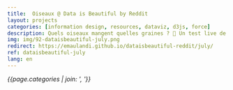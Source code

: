 ```yaml
---
title:  Oiseaux @ Data is Beautiful by Reddit
layout: projects
categories: [information design, resources, dataviz, d3js, force]
description: Quels oiseaux mangent quelles graines ? 🐣 Un test live de la FORCE pour visualiser un réseau.
img: img/92-dataisbeautiful-july.png
redirect: https://emaulandi.github.io/dataisbeautiful-reddit/july/
ref: dataisbeautiful-july
lang: en
---
```

*{{page.categories | join: ', '}}*
